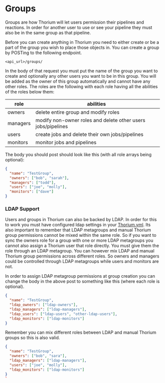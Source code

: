 # Groups

Groups are how Thorium will let users permission their pipelines and reactions. In
order for another user to use or see your pipeline they must also be in the
same group as that pipeline.

Before you can create anything in Thorium you need to either create or be a part of
the group you wish to place those objects in. You can create a group by POSTing
to the following endpoint.
```
<api_url>/groups/
```

In the body of that request you must put the name of the group you want to create
and optionally any other users you want to be in this group. You will be added as
the owner of this group automatically and cannot have any other roles. The roles
are the following with each role having all the abilities of the roles below them:

| role | abilities |
| --- | ---------- |
| owners | delete entire group and modify roles |
| managers | modify non-owner roles and delete other users jobs/pipelines |
| users | create jobs and delete their own jobs/pipelines |
| monitors | monitor jobs and pipelines |

The body you should post should look like this (with all role arrays being optional):

```json
{
  "name": "TestGroup",
  "owners": ["bob", "sarah"],
  "managers": ["todd"],
  "users": ["joe", "molly"],
  "monitors": ["dave"]
}
```

### LDAP Support

Users and groups in Thorium can also be backed by LDAP. In order for this to work you must
have configured ldap settings in your [Thorium.yml](../../setup/setup.md). Its also important
to remember that LDAP metagroups and manual Thorium group permissions cannot be mixed within
the same role. So if you want to sync the owners role for a group with one or more LDAP
metagroups you cannot also assign a Thorium user that role directly. You must give them the
role through an LDAP metagroup. You can however mix LDAP and manual Thorium group permissions
across different roles. So owners and managers could be controlled through LDAP metagroups while
users and monitors are not.

In order to assign LDAP metagroup permissions at group creation you can change the body in the above
post to something like this (where each role is optional).

```json
{
  "name": "TestGroup",
  "ldap_owners": ["ldap-owners"],
  "ldap_managers": ["ldap-managers"],
  "ldap_users": ["ldap-users", "other-ldap-users"],
  "ldap_monitors": ["ldap-monitors"]
}
```

Remember you can mix different roles between LDAP and manual Thorium groups so this is also valid.

```json
{
  "name": "TestGroup",
  "owners": ["bob", "sara"],
  "ldap_managers": ["ldap-managers"],
  "users": ["joe", "molly"],
  "ldap_monitors": ["ldap-monitors"]
}
`
